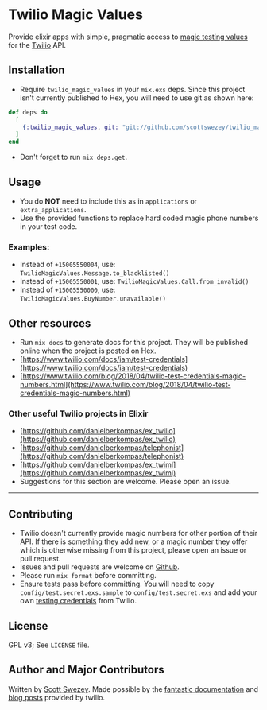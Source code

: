 # Twilio Magic Values

Provide elixir apps with simple, pragmatic access to [magic testing values](https://www.twilio.com/docs/iam/test-credentials) for the [Twilio](https://www.twilio.com) API.

## Installation

<!-- If [available in Hex](https://hex.pm/docs/publish), the package can be installed
by adding `twilio_magic_values` to your list of dependencies in `mix.exs`: -->

- Require `twilio_magic_values` in your `mix.exs` deps. Since this project isn't currently published to Hex, you will need to use git as shown here:
```elixir
def deps do
  [
    {:twilio_magic_values, git: "git://github.com/scottswezey/twilio_magic_values.git", only: :test}
  ]
end
```
- Don't forget to run `mix deps.get`.

## Usage

- You do **NOT** need to include this as in `applications` or `extra_applications`.
- Use the provided functions to replace hard coded magic phone numbers in your test code.

### Examples:

- Instead of `+15005550004`, use: `TwilioMagicValues.Message.to_blacklisted()`
- Instead of `+15005550001`, use: `TwilioMagicValues.Call.from_invalid()`
- Instead of `+15005550000`, use: `TwilioMagicValues.BuyNumber.unavailable()`

<!-- Documentation can be generated with [ExDoc](https://github.com/elixir-lang/ex_doc)
and published on [HexDocs](https://hexdocs.pm). Once published, the docs can
be found at [https://hexdocs.pm/twilio_magic_values](https://hexdocs.pm/twilio_magic_values). -->


## Other resources
- Run `mix docs` to generate docs for this project. They will be published online when the project is posted on Hex.
- [https://www.twilio.com/docs/iam/test-credentials](https://www.twilio.com/docs/iam/test-credentials)
- [https://www.twilio.com/blog/2018/04/twilio-test-credentials-magic-numbers.html](https://www.twilio.com/blog/2018/04/twilio-test-credentials-magic-numbers.html)

### Other useful Twilio projects in Elixir
- [https://github.com/danielberkompas/ex_twilio](https://github.com/danielberkompas/ex_twilio)
- [https://github.com/danielberkompas/telephonist](https://github.com/danielberkompas/telephonist)
- [https://github.com/danielberkompas/ex_twiml](https://github.com/danielberkompas/ex_twiml)
- Suggestions for this section are welcome. Please open an issue.
---

## Contributing
- Twilio doesn't currently provide magic numbers for other portion of their API. If there is something they add new, or a magic number they offer which is otherwise missing from this project, please open an issue or pull request.
- Issues and pull requests are welcome on [Github](https://github.com/scottswezey/twilio_magic_values).
- Please run `mix format` before committing.
- Ensure tests pass before committing. You will need to copy `config/test.secret.exs.sample` to `config/test.secret.exs` and add your own [testing credentials](https://www.twilio.com/console/account/settings) from Twilio.

## License
GPL v3; See `LICENSE` file.

## Author and Major Contributors
Written by [Scott Swezey](https://github.com/scottswezey).
Made possible by the [fantastic documentation](https://www.twilio.com/docs/iam/test-credentials) and [blog posts](https://www.twilio.com/blog/2018/04/twilio-test-credentials-magic-numbers.html) provided by twilio.
